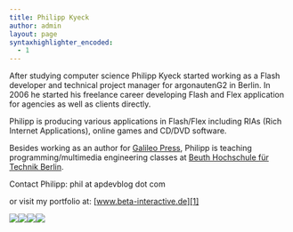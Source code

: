 ```yaml
---
title: Philipp Kyeck
author: admin
layout: page
syntaxhighlighter_encoded:
  - 1
---
```

After studying computer science Philipp Kyeck started working as a Flash developer and technical project manager for argonautenG2 in Berlin. In 2006 he started his freelance career developing Flash and Flex application for agencies as well as clients directly.

Philipp is producing various applications in Flash/Flex including RIAs (Rich Internet Applications), online games and CD/DVD software.

Besides working as an author for <a href="http://www.galileo-press.de" target="_blank">Galileo Press</a>, Philipp is teaching programming/multimedia engineering classes at <a href="http://www.beuth-hochschule.de/" target="_blank">Beuth Hochschule für Technik Berlin</a>.

Contact Philipp: phil at apdevblog dot com

or visit my portfolio at: [www.beta-interactive.de][1]

<a href="http://linkedin.com/in/philippkyeck" target="_blank"><img src="/images/img/linkedin_btn.jpg" /></a><a href="http://twitter.com/pkyeck" target="_blank"><img src="/images/img/twitter_btn.jpg" /></a><a href="https://www.xing.com/profile/Philipp_Kyeck" target="_blank"><img src="/images/img/xing_btn.jpg" /></a><a href="http://www.facebook.com/philipp.kyeck" target="_blank"><img src="/images/img/facebook_btn.jpg" /></a> <div class="tweetmeme_button" style="float: left; margin-right: 10px; margin-bottom: 10px;">
  <a class="tm_button" rel="&style=normal&b=2" href="http://apdevblog.com/philipp-kyeck/"></a>
</div>

 [1]: http://beta-interactive.de